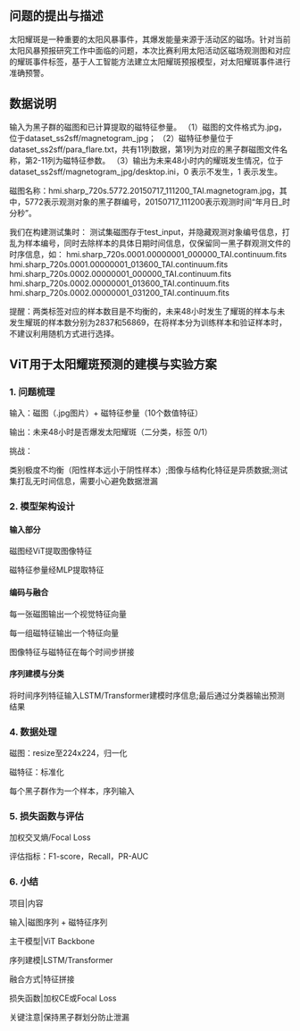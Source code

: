 ## 问题的提出与描述
太阳耀斑是一种重要的太阳风暴事件，其爆发能量来源于活动区的磁场。针对当前太阳风暴预报研究工作中面临的问题，本次比赛利用太阳活动区磁场观测图和对应的耀斑事件标签，基于人工智能方法建立太阳耀斑预报模型，对太阳耀斑事件进行准确预警。

## 数据说明

输入为黑子群的磁图和已计算提取的磁特征参量。
（1）磁图的文件格式为.jpg，位于dataset_ss2sff/magnetogram_jpg；
（2）磁特征参量位于dataset_ss2sff/para_flare.txt，共有11列数据，第1列为对应的黑子群磁图文件名称，第2-11列为磁特征参数。
（3）输出为未来48小时内的耀斑发生情况，位于dataset_ss2sff/magnetogram_jpg/desktop.ini，0 表示不发生，1 表示发生。

磁图名称：hmi.sharp_720s.5772.20150717_111200_TAI.magnetogram.jpg，其中，5772表示观测对象的黑子群编号，20150717_111200表示观测时间“年月日_时分秒”。


我们在构建测试集时：
测试集磁图存于test_input，并隐藏观测对象编号信息，打乱为样本编号，同时去除样本的具体日期时间信息，仅保留同一黑子群观测文件的时序信息，如：
hmi.sharp_720s.0001.00000001_000000_TAI.continuum.fits
hmi.sharp_720s.0001.00000001_013600_TAI.continuum.fits
hmi.sharp_720s.0002.00000001_000000_TAI.continuum.fits
hmi.sharp_720s.0002.00000001_013600_TAI.continuum.fits
hmi.sharp_720s.0002.00000001_031200_TAI.continuum.fits

提醒：两类标签对应的样本数目是不均衡的，未来48小时发生了耀斑的样本与未发生耀斑的样本数分别为2837和56869，在将样本分为训练样本和验证样本时，不建议利用随机方式进行选择。



## ViT用于太阳耀斑预测的建模与实验方案
### 1. 问题梳理

输入：磁图（.jpg图片）+ 磁特征参量（10个数值特征）

输出：未来48小时是否爆发太阳耀斑（二分类，标签 0/1）

挑战：

类别极度不均衡（阳性样本远小于阴性样本）;图像与结构化特征是异质数据;测试集打乱无时间信息，需要小心避免数据泄漏

### 2. 模型架构设计

#### 输入部分

磁图经ViT提取图像特征

磁特征参量经MLP提取特征

#### 编码与融合

每一张磁图输出一个视觉特征向量

每一组磁特征输出一个特征向量

图像特征与磁特征在每个时间步拼接

#### 序列建模与分类

将时间序列特征输入LSTM/Transformer建模时序信息;最后通过分类器输出预测结果



### 4. 数据处理

磁图：resize至224x224，归一化

磁特征：标准化

每个黑子群作为一个样本，序列输入

### 5. 损失函数与评估

加权交叉熵/Focal Loss

评估指标：F1-score，Recall，PR-AUC

### 6. 小结

项目|内容

输入|磁图序列 + 磁特征序列

主干模型|ViT Backbone

序列建模|LSTM/Transformer

融合方式|特征拼接

损失函数|加权CE或Focal Loss

关键注意|保持黑子群划分防止泄漏

